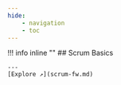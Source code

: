 ```yaml
---
hide:
    - navigation
    - toc
---
```


!!! info inline ""
    ## Scrum Basics

    ---
    [Explore ↗](scrum-fw.md)

